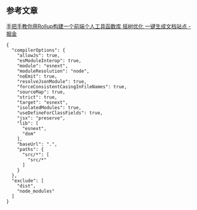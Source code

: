 ## 参考文章
[手把手教你用Rollup构建一个前端个人工具函数库 摇树优化 一键生成文档站点 - 掘金](https://juejin.cn/post/7245584147456426045?searchId=202308051032531AC551C83198476C662C#heading-7)
```
{
  "compilerOptions": {
    "allowJs": true,
    "esModuleInterop": true,
    "module": "esnext",
    "moduleResolution": "node",
    "noEmit": true,
    "resolveJsonModule": true,
    "forceConsistentCasingInFileNames": true,
    "sourceMap": true,
    "strict": true,
    "target": "esnext",
    "isolatedModules": true,
    "useDefineForClassFields": true,
    "jsx": "preserve",
    "lib": [
      "esnext",
      "dom"
    ],
    "baseUrl": ".",
    "paths": {
      "src/*": [
        "src/*"
      ]
    }
  },
  "exclude": [
    "dist",
    "node_modules"
  ]
}

```
